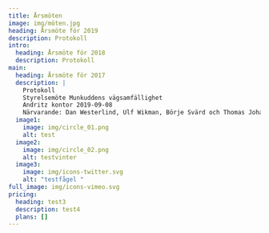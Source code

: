 ```yaml
---
title: Årsmöten
image: img/möten.jpg
heading: Årsmöte för 2019
description: Protokoll
intro:
  heading: Årsmöte för 2018
  description: Protokoll
main:
  heading: Årsmöte för 2017
  description: |
    Protokoll
    Styrelsemöte Munkuddens vägsamfällighet
    Andritz kontor 2019-09-08
    Närvarande: Dan Westerlind, Ulf Wikman, Börje Svärd och Thomas Johansson
  image1:
    image: img/circle_01.png
    alt: test
  image2:
    image: img/circle_02.png
    alt: testvinter
  image3:
    image: img/icons-twitter.svg
    alt: "testfågel "
full_image: img/icons-vimeo.svg
pricing:
  heading: test3
  description: test4
  plans: []
---
```

